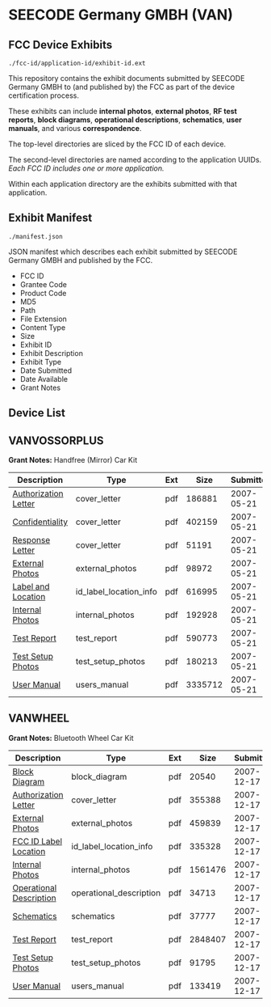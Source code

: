 # SEECODE Germany GMBH (VAN)
## FCC Device Exhibits

```
./fcc-id/application-id/exhibit-id.ext
```

This repository contains the exhibit documents submitted by SEECODE Germany GMBH to (and published by) the FCC as part of the device certification process.

These exhibits can include **internal photos**, **external photos**, **RF test reports**, **block diagrams**, **operational descriptions**, **schematics**, **user manuals**, and various **correspondence**.

The top-level directories are sliced by the FCC ID of each device.

The second-level directories are named according to the application UUIDs. *Each FCC ID includes one or more application.*

Within each application directory are the exhibits submitted with that application. 

## Exhibit Manifest

```
./manifest.json
```

JSON manifest which describes each exhibit submitted by SEECODE Germany GMBH and published by the FCC.

- FCC ID
- Grantee Code
- Product Code
- MD5
- Path
- File Extension
- Content Type
- Size
- Exhibit ID
- Exhibit Description
- Exhibit Type
- Date Submitted
- Date Available
- Grant Notes

## Device List
## VANVOSSORPLUS
**Grant Notes:** Handfree (Mirror) Car Kit

| Description | Type | Ext | Size | Submitted | Available |
| ----------- | ---- | --- | ---- | --------- | --------- |
| [Authorization Letter](VANVOSSORPLUS/3b25648ba1873e3ee3303bf0eb91f933/794441.pdf) | cover_letter | pdf | 186881 | 2007-05-21 | 2007-05-23 |
| [Confidentiality](VANVOSSORPLUS/3b25648ba1873e3ee3303bf0eb91f933/794442.pdf) | cover_letter | pdf | 402159 | 2007-05-21 | 2007-05-23 |
| [Response Letter](VANVOSSORPLUS/3b25648ba1873e3ee3303bf0eb91f933/794443.pdf) | cover_letter | pdf | 51191 | 2007-05-21 | 2007-05-23 |
| [External Photos](VANVOSSORPLUS/3b25648ba1873e3ee3303bf0eb91f933/794445.pdf) | external_photos | pdf | 98972 | 2007-05-21 | 2007-05-23 |
| [Label and Location](VANVOSSORPLUS/3b25648ba1873e3ee3303bf0eb91f933/794447.pdf) | id_label_location_info | pdf | 616995 | 2007-05-21 | 2007-05-23 |
| [Internal Photos](VANVOSSORPLUS/3b25648ba1873e3ee3303bf0eb91f933/794446.pdf) | internal_photos | pdf | 192928 | 2007-05-21 | 2007-05-23 |
| [Test Report](VANVOSSORPLUS/3b25648ba1873e3ee3303bf0eb91f933/794450.pdf) | test_report | pdf | 590773 | 2007-05-21 | 2007-05-23 |
| [Test Setup Photos](VANVOSSORPLUS/3b25648ba1873e3ee3303bf0eb91f933/794451.pdf) | test_setup_photos | pdf | 180213 | 2007-05-21 | 2007-05-23 |
| [User Manual](VANVOSSORPLUS/3b25648ba1873e3ee3303bf0eb91f933/794452.pdf) | users_manual | pdf | 3335712 | 2007-05-21 | 2007-05-23 |
## VANWHEEL
**Grant Notes:** Bluetooth Wheel Car Kit

| Description | Type | Ext | Size | Submitted | Available |
| ----------- | ---- | --- | ---- | --------- | --------- |
| [Block Diagram](VANWHEEL/abe2ccd5196d2837d3a7ebb8a7fe4fc3/880306.pdf) | block_diagram | pdf | 20540 | 2007-12-17 | 2007-12-17 |
| [Authorization Letter](VANWHEEL/abe2ccd5196d2837d3a7ebb8a7fe4fc3/880305.pdf) | cover_letter | pdf | 355388 | 2007-12-17 | 2007-12-17 |
| [External Photos](VANWHEEL/abe2ccd5196d2837d3a7ebb8a7fe4fc3/880307.pdf) | external_photos | pdf | 459839 | 2007-12-17 | 2007-12-17 |
| [FCC ID Label Location](VANWHEEL/abe2ccd5196d2837d3a7ebb8a7fe4fc3/880308.pdf) | id_label_location_info | pdf | 335328 | 2007-12-17 | 2007-12-17 |
| [Internal Photos](VANWHEEL/abe2ccd5196d2837d3a7ebb8a7fe4fc3/880309.pdf) | internal_photos | pdf | 1561476 | 2007-12-17 | 2007-12-17 |
| [Operational Description](VANWHEEL/abe2ccd5196d2837d3a7ebb8a7fe4fc3/880311.pdf) | operational_description | pdf | 34713 | 2007-12-17 | 2007-12-17 |
| [Schematics](VANWHEEL/abe2ccd5196d2837d3a7ebb8a7fe4fc3/880310.pdf) | schematics | pdf | 37777 | 2007-12-17 | 2007-12-17 |
| [Test Report](VANWHEEL/abe2ccd5196d2837d3a7ebb8a7fe4fc3/880312.pdf) | test_report | pdf | 2848407 | 2007-12-17 | 2007-12-17 |
| [Test Setup Photos](VANWHEEL/abe2ccd5196d2837d3a7ebb8a7fe4fc3/880313.pdf) | test_setup_photos | pdf | 91795 | 2007-12-17 | 2007-12-17 |
| [User Manual](VANWHEEL/abe2ccd5196d2837d3a7ebb8a7fe4fc3/880314.pdf) | users_manual | pdf | 133419 | 2007-12-17 | 2007-12-17 |
